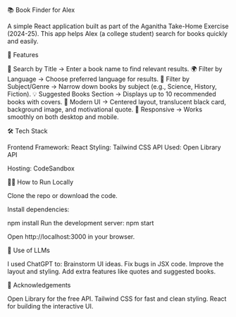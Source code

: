 📚 Book Finder for Alex

A simple React application built as part of the Aganitha Take-Home Exercise (2024-25).
This app helps Alex (a college student) search for books quickly and easily.

🚀 Features

🔎 Search by Title → Enter a book name to find relevant results.
🌍 Filter by Language → Choose preferred language for results.
📖 Filter by Subject/Genre → Narrow down books by subject (e.g., Science, History, Fiction).
💡 Suggested Books Section → Displays up to 10 recommended books with covers.
🎨 Modern UI → Centered layout, translucent black card, background image, and motivational quote.
📱 Responsive → Works smoothly on both desktop and mobile.

🛠️ Tech Stack

Frontend Framework: React
Styling: Tailwind CSS
API Used: Open Library API

Hosting: CodeSandbox

🧑‍💻 How to Run Locally

Clone the repo or download the code.

Install dependencies:

npm install
Run the development server:
npm start


Open http://localhost:3000 in your browser.

🤖 Use of LLMs

I used ChatGPT to:
Brainstorm UI ideas.
Fix bugs in JSX code.
Improve the layout and styling.
Add extra features like quotes and suggested books.

🙏 Acknowledgements

Open Library for the free API.
Tailwind CSS for fast and clean styling.
React for building the interactive UI.
